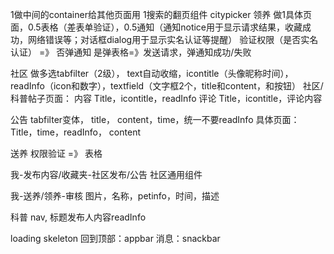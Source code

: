1做中间的container给其他页面用 
1搜索的翻页组件
citypicker
领养 做1具体页面，0.5表格（差表单验证），0.5通知（通知notice用于显示请求结果，收藏成功，网络错误等；对话框dialog用于显示实名认证等提醒）
验证权限（是否实名认证） =》 
否弹通知 
是弹表格=》发送请求，弹通知成功/失败

社区 做多选tabfilter（2级）， text自动收缩，icontitle（头像昵称时间），readInfo（icon和数字），textfield（文字框2个，title和content，和按钮）
社区/科普帖子页面：
内容 Title，icontitle，readInfo
评论 Title，icontitle，评论内容

公告 tabfilter变体， title， content，time，统一不要readInfo
具体页面：Title，time，readInfo， content

送养 权限验证 =》 表格

我-发布内容/收藏夹-社区发布/公告 社区通用组件

我-送养/领养-审核 图片，名称，petinfo，时间，描述

科普 nav, 标题发布人内容readInfo

loading skeleton
回到顶部：appbar
消息：snackbar
